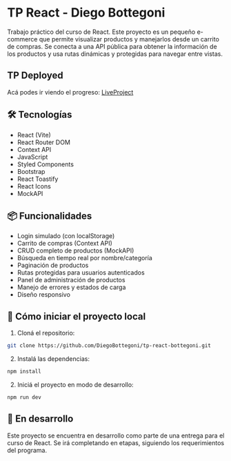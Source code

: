 # TP React - Diego Bottegoni

Trabajo práctico del curso de React. Este proyecto es un pequeño e-commerce que permite visualizar productos y manejarlos desde un carrito de compras. Se conecta a una API pública para obtener la información de los productos y usa rutas dinámicas y protegidas para navegar entre vistas.

## TP Deployed

Acá podes ir viendo el progreso:
[LiveProject](https://tp-react-project.netlify.app/)

## 🛠️ Tecnologías

- React (Vite)
- React Router DOM
- Context API
- JavaScript
- Styled Components
- Bootstrap
- React Toastify
- React Icons
- MockAPI

## 📦 Funcionalidades

- Login simulado (con localStorage)
- Carrito de compras (Context API)
- CRUD completo de productos (MockAPI)
- Búsqueda en tiempo real por nombre/categoría
- Paginación de productos
- Rutas protegidas para usuarios autenticados
- Panel de administración de productos
- Manejo de errores y estados de carga
- Diseño responsivo

## 🚀 Cómo iniciar el proyecto local

1. Cloná el repositorio:

```bash
git clone https://github.com/DiegoBottegoni/tp-react-bottegoni.git
```

2. Instalá las dependencias:
```bash
npm install
```

2. Iniciá el proyecto en modo de desarrollo:
```bash
npm run dev
```

## 🧪 En desarrollo
Este proyecto se encuentra en desarrollo como parte de una entrega para el curso de React. Se irá completando en etapas, siguiendo los requerimientos del programa.